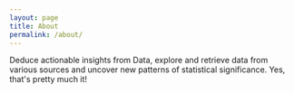 ```yaml
---
layout: page
title: About
permalink: /about/
---
```


Deduce actionable insights from Data, explore and retrieve data from various sources and uncover new patterns of statistical significance. Yes, that's pretty much it!


